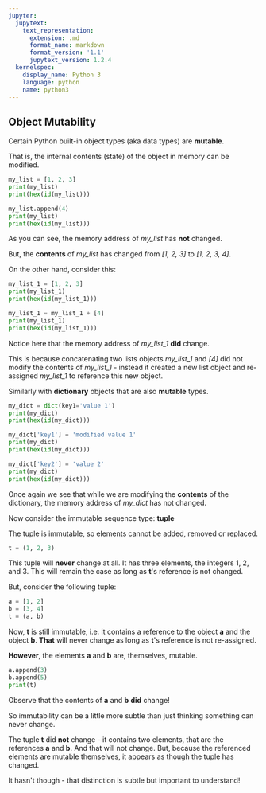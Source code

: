 ```yaml
---
jupyter:
  jupytext:
    text_representation:
      extension: .md
      format_name: markdown
      format_version: '1.1'
      jupytext_version: 1.2.4
  kernelspec:
    display_name: Python 3
    language: python
    name: python3
---
```


## Object Mutability


Certain Python built-in object types (aka data types) are **mutable**.

That is, the internal contents (state) of the object in memory can be modified.

```python
my_list = [1, 2, 3]
print(my_list)
print(hex(id(my_list)))
```

```python
my_list.append(4)
print(my_list)
print(hex(id(my_list)))
```

As you can see, the memory address of *my_list* has **not** changed.

But, the **contents** of *my_list* has changed from *[1, 2, 3]* to *[1, 2, 3, 4]*.


On the other hand, consider this:

```python
my_list_1 = [1, 2, 3]
print(my_list_1)
print(hex(id(my_list_1)))
```

```python
my_list_1 = my_list_1 + [4]
print(my_list_1)
print(hex(id(my_list_1)))
```

Notice here that the memory address of *my_list_1* **did** change.


This is because concatenating two lists objects *my_list_1* and *[4]* did not modify the contents of *my_list_1* - instead it created a new list object and re-assigned *my_list_1* to reference this new object.


Similarly with **dictionary** objects that are also **mutable** types.

```python
my_dict = dict(key1='value 1')
print(my_dict)
print(hex(id(my_dict)))
```

```python
my_dict['key1'] = 'modified value 1'
print(my_dict)
print(hex(id(my_dict)))
```

```python
my_dict['key2'] = 'value 2'
print(my_dict)
print(hex(id(my_dict)))
```

Once again we see that while we are modifying the **contents** of the dictionary, the memory address of *my_dict* has not changed.



Now consider the immutable sequence type: **tuple**


The tuple is immutable, so elements cannot be added, removed or replaced.

```python
t = (1, 2, 3)
```

This tuple will **never** change at all. It has three elements, the integers 1, 2, and 3. This will remain the case as long as **t**'s reference is not changed.


But, consider the following tuple:

```python
a = [1, 2]
b = [3, 4]
t = (a, b)
```

Now, **t** is still immutable, i.e. it contains a reference to the object **a** and the object **b**. **That** will never change as long as **t**'s reference is not re-assigned.

**However**, the elements **a** and **b** are, themselves, mutable.

```python
a.append(3)
b.append(5)
print(t)
```

Observe that the contents of **a** and **b** **did** change!

So immutability can be a little more subtle than just thinking something can never change. 

The tuple **t** did **not** change - it contains two elements, that are the references **a** and **b**. And that will not change. But, because the referenced elements are mutable themselves, it appears as though the tuple has changed.

It hasn't though - that distinction is subtle but important to understand!
